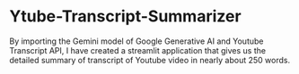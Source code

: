 # Ytube-Transcript-Summarizer
By importing the Gemini model of Google Generative AI and Youtube Transcript API, I have created a streamlit application that gives us the detailed summary of transcript of Youtube video in nearly about 250 words.
